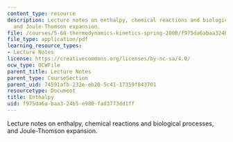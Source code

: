 ```yaml
---
content_type: resource
description: Lecture notes on enthalpy, chemical reactions and biological processes,
  and Joule-Thomson expansion.
file: /courses/5-60-thermodynamics-kinetics-spring-2008/f975da6abaa324b5e980fad3773dd1ff_lec_4.pdf
file_type: application/pdf
learning_resource_types:
- Lecture Notes
license: https://creativecommons.org/licenses/by-nc-sa/4.0/
ocw_type: OCWFile
parent_title: Lecture Notes
parent_type: CourseSection
parent_uid: 74591afb-232e-eb20-5c41-17359f843701
resourcetype: Document
title: Enthalpy
uid: f975da6a-baa3-24b5-e980-fad3773dd1ff
---
```

Lecture notes on enthalpy, chemical reactions and biological processes, and Joule-Thomson expansion.